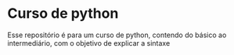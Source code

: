 # Curso de python
Esse repositório é para um curso de python, contendo do básico ao intermediário, com o objetivo de explicar a sintaxe
